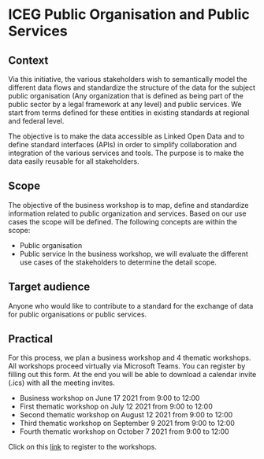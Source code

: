 # ICEG Public Organisation and Public Services

## Context
Via this initiative, the various stakeholders wish to semantically model the different data flows and standardize the structure of the data for the subject public organisation (Any organization that is defined as being part of the public sector by a legal framework at any level) and public services. We start from terms defined for these entities in existing standards at regional and federal level.

The objective is to make the data accessible as Linked Open Data and to define standard interfaces (APIs) in order to simplify collaboration and integration of the various services and tools. The purpose is to make the data easily reusable for all stakeholders.
 
## Scope
The objective of the business workshop is to map, define and standardize information related to public organization and services. Based on our use cases the scope will be defined.
The following concepts are within the scope:
- Public organisation
- Public service
In the business workshop, we will evaluate the different use cases of the stakeholders to determine the detail scope.
 
## Target audience
Anyone who would like to contribute to a standard for the exchange of data for public organisations or public services.
 
## Practical
For this process, we plan a business workshop and 4 thematic workshops. All workshops proceed virtually via Microsoft Teams.
You can register by filling out this form. At the end you will be able to download a calendar invite (.ics) with all the meeting invites.
 
- Business workshop on June 17 2021 from 9:00 to 12:00
- First thematic workshop on July 12 2021 from 9:00 to 12:00
- Second thematic workshop on August 12 2021 from 9:00 to 12:00
- Third thematic workshop on September 9 2021 from 9:00 to 12:00
- Fourth thematic workshop on October 7 2021 from 9:00 to 12:00
 
Click on this [link](https://ghentunipss.eu.qualtrics.com/jfe/form/SV_06wtzGyuCLCx7AW) to register to the workshops.
